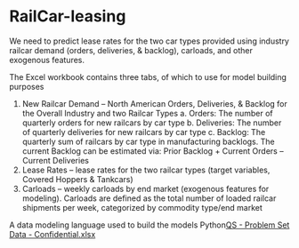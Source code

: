 # RailCar-leasing
We need to predict lease rates for the two car types provided using industry railcar demand (orders, deliveries, &amp; backlog), carloads, and other exogenous features.

The Excel workbook contains three tabs, of which to use for model building purposes
1.	New Railcar Demand – North American Orders, Deliveries, & Backlog for the Overall Industry and two Railcar Types 
a.	Orders: The number of quarterly orders for new railcars by car type 
b.	Deliveries: The number of quarterly deliveries for new railcars by car type
c.	Backlog: The quarterly sum of railcars by car type in manufacturing backlogs.  The current Backlog can be estimated via: Prior Backlog + Current Orders – Current Deliveries
2.	Lease Rates – lease rates for the two railcar types (target variables, Covered Hoppers & Tankcars)
3.	Carloads – weekly carloads by end market (exogenous features for modeling).  Carloads are defined as the total number of loaded railcar shipments per week, categorized by commodity type/end market

A data modeling language used to build the models Python[QS - Problem Set Data - Confidential.xlsx](https://github.com/mahimaneema/RailCar-leasing/files/8904914/QS.-.Problem.Set.Data.-.Confidential.xlsx)
